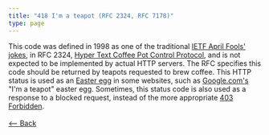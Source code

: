```yaml
---
title: "418 I'm a teapot (RFC 2324, RFC 7178)"
type: page
---
```

This code was defined in 1998 as one of the traditional [IETF April Fools' jokes](https://en.wikipedia.org/wiki/April_Fools%27_Day_RFC), in RFC 2324, [Hyper Text Coffee Pot Control Protocol](https://en.wikipedia.org/wiki/Hyper_Text_Coffee_Pot_Control_Protocol), and is not expected to be implemented by actual HTTP servers. The RFC specifies this code should be returned by teapots requested to brew coffee. This HTTP status is used as an [Easter egg](https://en.wikipedia.org/wiki/Easter_egg_(media)) in some websites, such as [Google.com's](https://en.wikipedia.org/wiki/Google.com) "I'm a teapot" easter egg. Sometimes, this status code is also used as a response to a blocked request, instead of the more appropriate [403 Forbidden](403.md).<br /><br />[<-- Back](../../http_codes.md)